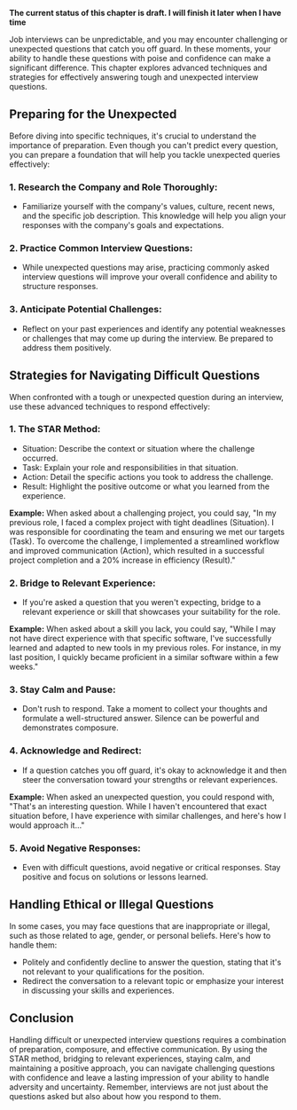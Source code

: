 **The current status of this chapter is draft. I will finish it later when I have time**

Job interviews can be unpredictable, and you may encounter challenging or unexpected questions that catch you off guard. In these moments, your ability to handle these questions with poise and confidence can make a significant difference. This chapter explores advanced techniques and strategies for effectively answering tough and unexpected interview questions.

Preparing for the Unexpected
----------------------------

Before diving into specific techniques, it's crucial to understand the importance of preparation. Even though you can't predict every question, you can prepare a foundation that will help you tackle unexpected queries effectively:

### 1. **Research the Company and Role Thoroughly:**

* Familiarize yourself with the company's values, culture, recent news, and the specific job description. This knowledge will help you align your responses with the company's goals and expectations.

### 2. **Practice Common Interview Questions:**

* While unexpected questions may arise, practicing commonly asked interview questions will improve your overall confidence and ability to structure responses.

### 3. **Anticipate Potential Challenges:**

* Reflect on your past experiences and identify any potential weaknesses or challenges that may come up during the interview. Be prepared to address them positively.

Strategies for Navigating Difficult Questions
---------------------------------------------

When confronted with a tough or unexpected question during an interview, use these advanced techniques to respond effectively:

### 1. **The STAR Method:**

* Situation: Describe the context or situation where the challenge occurred.
* Task: Explain your role and responsibilities in that situation.
* Action: Detail the specific actions you took to address the challenge.
* Result: Highlight the positive outcome or what you learned from the experience.

**Example:** When asked about a challenging project, you could say, "In my previous role, I faced a complex project with tight deadlines (Situation). I was responsible for coordinating the team and ensuring we met our targets (Task). To overcome the challenge, I implemented a streamlined workflow and improved communication (Action), which resulted in a successful project completion and a 20% increase in efficiency (Result)."

### 2. **Bridge to Relevant Experience:**

* If you're asked a question that you weren't expecting, bridge to a relevant experience or skill that showcases your suitability for the role.

**Example:** When asked about a skill you lack, you could say, "While I may not have direct experience with that specific software, I've successfully learned and adapted to new tools in my previous roles. For instance, in my last position, I quickly became proficient in a similar software within a few weeks."

### 3. **Stay Calm and Pause:**

* Don't rush to respond. Take a moment to collect your thoughts and formulate a well-structured answer. Silence can be powerful and demonstrates composure.

### 4. **Acknowledge and Redirect:**

* If a question catches you off guard, it's okay to acknowledge it and then steer the conversation toward your strengths or relevant experiences.

**Example:** When asked an unexpected question, you could respond with, "That's an interesting question. While I haven't encountered that exact situation before, I have experience with similar challenges, and here's how I would approach it..."

### 5. **Avoid Negative Responses:**

* Even with difficult questions, avoid negative or critical responses. Stay positive and focus on solutions or lessons learned.

Handling Ethical or Illegal Questions
-------------------------------------

In some cases, you may face questions that are inappropriate or illegal, such as those related to age, gender, or personal beliefs. Here's how to handle them:

* Politely and confidently decline to answer the question, stating that it's not relevant to your qualifications for the position.
* Redirect the conversation to a relevant topic or emphasize your interest in discussing your skills and experiences.

Conclusion
----------

Handling difficult or unexpected interview questions requires a combination of preparation, composure, and effective communication. By using the STAR method, bridging to relevant experiences, staying calm, and maintaining a positive approach, you can navigate challenging questions with confidence and leave a lasting impression of your ability to handle adversity and uncertainty. Remember, interviews are not just about the questions asked but also about how you respond to them.

